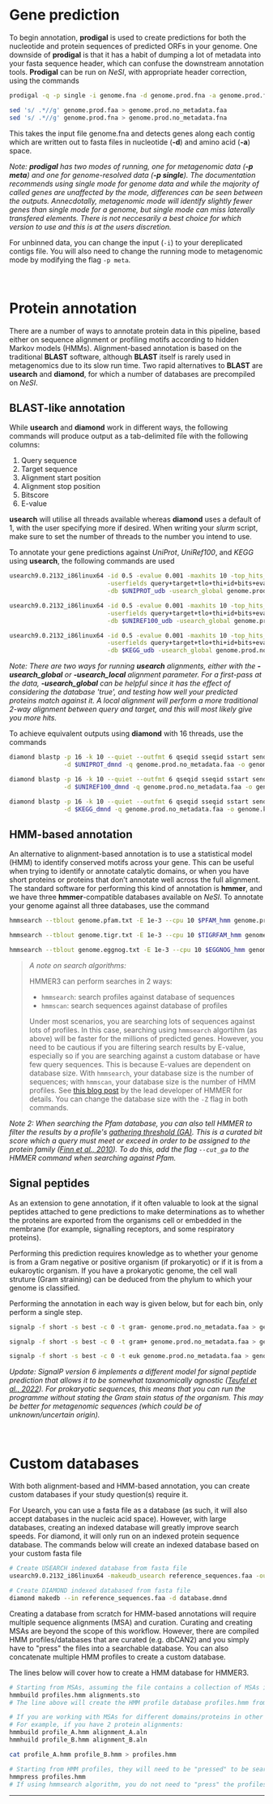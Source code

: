 # Gene prediction

To begin annotation, **prodigal** is used to create predictions for both the nucleotide and protein sequences of predicted ORFs in your genome. One
downside of **prodigal** is that it has a habit of dumping a lot of metadata into your fasta sequence header, which can confuse the downstream annotation
tools. **Prodigal** can be run on *NeSI*, with appropriate header correction, using the commands

```bash
prodigal -q -p single -i genome.fna -d genome.prod.fna -a genome.prod.faa

sed 's/ .*//g' genome.prod.faa > genome.prod.no_metadata.faa
sed 's/ .*//g' genome.prod.fna > genome.prod.no_metadata.fna
```

This takes the input file genome.fna and detects genes along each contig which are written out to fasta files in nucleotide (**-d**) and amino acid (**-a**) space.

*Note: **prodigal** has two modes of running, one for metagenomic data (**-p meta**) and one for genome-resolved data (**-p single**). The documentation recommends using single mode for genome data and while the majority of called genes are unaffected by the mode, differences can be seen between the outputs. Annecdotally, metagenomic mode will identify slightly fewer genes than single mode for a genome, but single mode can miss laterally transfered elements. There is not neccesarily a best choice for which version to use and this is at the users discretion.*

For unbinned data, you can change the input (`-i`) to your dereplicated contigs file. You will also need to change the running mode to metagenomic mode by modifying the flag `-p meta`.

<br>

# Protein annotation

There are a number of ways to annotate protein data in this pipeline, based either on sequence alignment or profiling motifs according to hidden Markov models (HMMs). Alignment-based annotation is based on the traditional **BLAST** software, although **BLAST** itself is rarely used in metagenomics due to its slow run time. Two rapid alternatives to **BLAST** are **usearch** and **diamond**, for which a number of databases are precompiled on *NeSI*.

## BLAST-like annotation

While **usearch** and **diamond** work in different ways, the following commands will produce output as a tab-delimited file with the following columns:

1. Query sequence
1. Target sequence
1. Alignment start position
1. Alignment stop position
1. Bitscore
1. E-value

**usearch** will utilise all threads available whereas **diamond** uses a default of 1, with the user specifying more if desired. When writing your *slurm* script, make sure to set the number of threads to the number you intend to use.

To annotate your gene predictions against *UniProt*, *UniRef100*, and *KEGG* using **usearch**, the following commands are used

```bash
usearch9.0.2132_i86linux64 -id 0.5 -evalue 0.001 -maxhits 10 -top_hits_only \
                           -userfields query+target+tlo+thi+id+bits+evalue \
                           -db $UNIPROT_udb -usearch_global genome.prod.no_metadata.faa -userout genome.uniprot.txt

usearch9.0.2132_i86linux64 -id 0.5 -evalue 0.001 -maxhits 10 -top_hits_only \
                           -userfields query+target+tlo+thi+id+bits+evalue \
                           -db $UNIREF100_udb -usearch_global genome.prod.no_metadata.faa -userout genome.uniref100.txt

usearch9.0.2132_i86linux64 -id 0.5 -evalue 0.001 -maxhits 10 -top_hits_only \
                           -userfields query+target+tlo+thi+id+bits+evalue \
                           -db $KEGG_udb -usearch_global genome.prod.no_metadata.faa -userout genome.kegg100.txt
```

*Note: There are two ways for running **usearch** alignments, either with the **-usearch_global** or **-usearch_local** alignment parameter. For a first-pass at the data, **-usearch_global** can be helpful since it has the effect of considering the database 'true', and testing how well your predicted proteins match against it. A local alignment will perform a more traditional 2-way alignment between query and target, and this will most likely give you more hits.*

To achieve equivalent outputs using **diamond** with 16 threads, use the commands

```bash
diamond blastp -p 16 -k 10 --quiet --outfmt 6 qseqid sseqid sstart send pident bitscore evalue \
               -d $UNIPROT_dmnd -q genome.prod.no_metadata.faa -o genome.uniprot.txt

diamond blastp -p 16 -k 10 --quiet --outfmt 6 qseqid sseqid sstart send pident bitscore evalue \
               -d $UNIREF100_dmnd -q genome.prod.no_metadata.faa -o genome.uniref100.txt

diamond blastp -p 16 -k 10 --quiet --outfmt 6 qseqid sseqid sstart send pident bitscore evalue \
               -d $KEGG_dmnd -q genome.prod.no_metadata.faa -o genome.kegg.txt
```

## HMM-based annotation

An alternative to alignment-based annotation is to use a statistical model (HMM) to identify conserved motifs across your gene. This can be useful when trying to identify or annotate catalytic domains, or when you have short proteins or proteins that don’t annotate well across the full alignment. The standard software for performing this kind of annotation is **hmmer**, and we have three **hmmer**-compatible databases available on *NeSI*. To annotate your genome against all three databases, use the command

```bash
hmmsearch --tblout genome.pfam.txt -E 1e-3 --cpu 10 $PFAM_hmm genome.prod.no_metadata.faa

hmmsearch --tblout genome.tigr.txt -E 1e-3 --cpu 10 $TIGRFAM_hmm genome.prod.no_metadata.faa

hmmsearch --tblout genome.eggnog.txt -E 1e-3 --cpu 10 $EGGNOG_hmm genome.prod.no_metadata.faa
```

> *A note on search algorithms:*
>
> HMMER3 can perform searches in 2 ways:
> - `hmmsearch`: search profiles against database of sequences
> - `hmmscan`: search sequences against database of profiles
> 
> Under most scenarios, you are searching lots of sequences against lots of profiles. In this case, searching using `hmmsearch` algortihm (as above) will be faster for the millions of predicted genes. However, you need to be cautious if you are filtering search results by E-value, especially so if you are searching against a custom database or have few query sequences. This is because E-values are dependent on database size. With `hmmsearch`, your database size is the number of sequences; with `hmmscan`, your database size is the number of HMM profiles. See [this blog post](http://cryptogenomicon.org/hmmscan-vs-hmmsearch-speed-the-numerology.html) by the lead developer of HMMER for details. You can change the database size with the `-Z` flag in both commands.

*Note 2: When searching the Pfam database, you can also tell HMMER to filter the results by a profile's [gathering threshold (GA)](https://pfam-docs.readthedocs.io/en/latest/glossary.html?highlight=gathering#gathering-threshold-ga). This is a curated bit score which a query must meet or exceed in order to be assigned to the protein family ([Finn et al., 2010](https://doi.org/10.1093/nar/gkp985)). To do this, add the flag `--cut_ga` to the HMMER command when searching against Pfam.*

## Signal peptides

As an extension to gene annotation, if it often valuable to look at the signal peptides attached to gene predictions to make determinations as to whether the proteins are exported from the organisms cell or embedded in the membrane (for example, signalling receptors, and some respiratory proteins).

Performing this prediction requires knowledge as to whether your genome is from a Gram negative or positive organism (if prokaryotic) or if it is from a eukaroytic organism. If you have a prokaryotic genome, the cell wall struture (Gram straining) can be deduced from the phylum to which your genome is classified.

Performing the annotation in each way is given below, but for each bin, only perform a single step.

```bash
signalp -f short -s best -c 0 -t gram- genome.prod.no_metadata.faa > genome.signalp

signalp -f short -s best -c 0 -t gram+ genome.prod.no_metadata.faa > genome.signalp

signalp -f short -s best -c 0 -t euk genome.prod.no_metadata.faa > genome.signalp
```

*Update: SignalP version 6 implements a different model for signal peptide prediction that allows it to be somewhat taxanomically agnostic ([Teufel et al., 2022](https://doi.org/10.1038/s41587-021-01156-3)). For prokaryotic sequences, this means that you can run the programme without stating the Gram stain status of the organism. This may be better for metagenomic sequences (which could be of unknown/uncertain origin).*

<br>

# Custom databases

With both alignment-based and HMM-based annotation, you can create custom databases if your study question(s) require it. 

For Usearch, you can use a fasta file as a database (as such, it will also accept databases in the nucleic acid space). However, with large databases, creating an indexed database will greatly improve search speeds. For diamond, it will only run on an indexed protein sequence database. The commands below will create an indexed database based on your custom fasta file

```bash
# Create USEARCH indexed database from fasta file
usearch9.0.2132_i86linux64 -makeudb_usearch reference_sequences.faa -output database.udb

# Create DIAMOND indexed databased from fasta file
diamond makedb --in reference_sequences.faa -d database.dmnd
```

Creating a database from scratch for HMM-based annotations will require multiple sequence alignments (MSA) and curation. Curating and creating MSAs are beyond the scope of this workflow. However, there are compiled HMM profiles/databases that are curated (e.g. dbCAN2) and you simply have to "press" the files into a searchable database. You can also concatenate multiple HMM profiles to create a custom database. 

The lines below will cover how to create a HMM database for HMMER3. 

```bash
# Starting from MSAs, assuming the file contains a collection of MSAs in stockholm format.
hmmbuild profiles.hmm alignments.sto
# The line above will create the HMM profile database profiles.hmm from input alignments.sto

# If you are working with MSAs for different domains/proteins in other formats, each profile will need to be built separately then concatenated.
# For example, if you have 2 protein alignments:
hmmbuild profile_A.hmm alignment_A.aln
hmmhuild profile_B.hmm alignment_B.aln

cat profile_A.hmm profile_B.hmm > profiles.hmm

# Starting from HMM profiles, they will need to be "pressed" to be searched by hmmscan
hmmpress profiles.hmm
# If using hmmsearch algorithm, you do not need to "press" the profiles.
```

----
